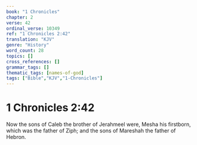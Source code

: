 ```yaml
---
book: "1 Chronicles"
chapter: 2
verse: 42
ordinal_verse: 10349
ref: "1 Chronicles 2:42"
translation: "KJV"
genre: "History"
word_count: 28
topics: []
cross_references: []
grammar_tags: []
thematic_tags: [names-of-god]
tags: ["Bible","KJV","1-Chronicles"]
---
```


# 1 Chronicles 2:42

Now the sons of Caleb the brother of Jerahmeel were, Mesha his firstborn, which was the father of Ziph; and the sons of Mareshah the father of Hebron.

